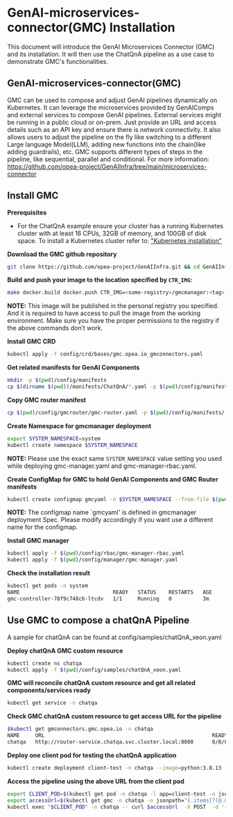 # GenAI-microservices-connector(GMC) Installation

This document will introduce the GenAI Microservices Connector (GMC) and its installation. It will then use the ChatQnA pipeline as a use case to demonstrate GMC's functionalities.

## GenAI-microservices-connector(GMC)

GMC can be used to compose and adjust GenAI pipelines dynamically on Kubernetes. It can leverage the microservices provided by GenAIComps and external services to compose GenAI pipelines. External services might be running in a public cloud or on-prem. Just provide an URL and access details such as an API key and ensure there is network connectivity. It also allows users to adjust the pipeline on the fly like switching to a different Large language Model(LLM), adding new functions into the chain(like adding guardrails), etc. GMC supports different types of steps in the pipeline, like sequential, parallel and conditional. For more information: https://github.com/opea-project/GenAIInfra/tree/main/microservices-connector

## Install GMC

**Prerequisites**

- For the ChatQnA example ensure your cluster has a running Kubernetes cluster with at least 16 CPUs, 32GB of memory, and 100GB of disk space. To install a Kubernetes cluster refer to:
["Kubernetes installation"](../k8s_install/README.md) 

**Download the GMC github repository**

```sh
git clone https://github.com/opea-project/GenAIInfra.git && cd GenAIInfra/microservices-connector
```

**Build and push your image to the location specified by `CTR_IMG`:**

```sh
make docker.build docker.push CTR_IMG=<some-registry>/gmcmanager:<tag>
```

**NOTE:** This image will be published in the personal registry you specified.
And it is required to have access to pull the image from the working environment.
Make sure you have the proper permissions to the registry if the above commands don’t work.

**Install GMC CRD**

```sh
kubectl apply -f config/crd/bases/gmc.opea.io_gmconnectors.yaml
```

**Get related manifests for GenAI Components**

```sh
mkdir -p $(pwd)/config/manifests
cp $(dirname $(pwd))/manifests/ChatQnA/*.yaml -p $(pwd)/config/manifests/
```

**Copy GMC router manifest**

```sh
cp $(pwd)/config/gmcrouter/gmc-router.yaml -p $(pwd)/config/manifests/
```

**Create Namespace for gmcmanager deployment**

```sh
export SYSTEM_NAMESPACE=system
kubectl create namespace $SYSTEM_NAMESPACE
```

**NOTE:** Please use the exact same `SYSTEM_NAMESPACE` value setting you used while deploying gmc-manager.yaml and gmc-manager-rbac.yaml.

**Create ConfigMap for GMC to hold GenAI Components and GMC Router manifests**

```sh
kubectl create configmap gmcyaml -n $SYSTEM_NAMESPACE --from-file $(pwd)/config/manifests
```

**NOTE:** The configmap name `gmcyaml' is defined in gmcmanager deployment Spec. Please modify accordingly if you want use a different name for the configmap.

**Install GMC manager**

```sh
kubectl apply -f $(pwd)/config/rbac/gmc-manager-rbac.yaml
kubectl apply -f $(pwd)/config/manager/gmc-manager.yaml
```

**Check the installation result**

```sh
kubectl get pods -n system
NAME                              READY   STATUS    RESTARTS   AGE
gmc-controller-78f9c748cb-ltcdv   1/1     Running   0          3m
```

## Use GMC to compose a chatQnA Pipeline
A sample for chatQnA can be found at config/samples/chatQnA_xeon.yaml

**Deploy chatQnA GMC custom resource**

```sh
kubectl create ns chatqa
kubectl apply -f $(pwd)/config/samples/chatQnA_xeon.yaml
```

**GMC will reconcile chatQnA custom resource and get all related components/services ready**

```sh
kubectl get service -n chatqa
```

**Check GMC chatQnA custom resource to get access URL for the pipeline**

```bash
$kubectl get gmconnectors.gmc.opea.io -n chatqa
NAME     URL                                                      READY     AGE
chatqa   http://router-service.chatqa.svc.cluster.local:8080      8/0/8     3m
```

**Deploy one client pod for testing the chatQnA application**

```bash
kubectl create deployment client-test -n chatqa --image=python:3.8.13 -- sleep infinity
```

**Access the pipeline using the above URL from the client pod**

```bash
export CLIENT_POD=$(kubectl get pod -n chatqa -l app=client-test -o jsonpath={.items..metadata.name})
export accessUrl=$(kubectl get gmc -n chatqa -o jsonpath="{.items[?(@.metadata.name=='chatqa')].status.accessUrl}")
kubectl exec "$CLIENT_POD" -n chatqa -- curl $accessUrl  -X POST  -d '{"text":"What is the revenue of Nike in 2023?","parameters":{"max_new_tokens":17, "do_sample": true}}' -H 'Content-Type: application/json'
```
